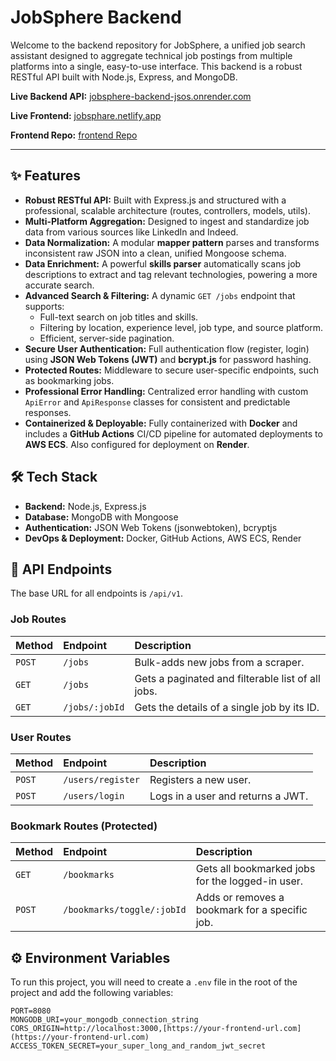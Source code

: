 


# JobSphere Backend

Welcome to the backend repository for JobSphere, a unified job search assistant designed to aggregate technical job postings from multiple platforms into a single, easy-to-use interface. This backend is a robust RESTful API built with Node.js, Express, and MongoDB.

**Live Backend API:** [jobsphere-backend-jsos.onrender.com](https://jobsphere-backend-jsos.onrender.com/api/v1/jobs)

**Live Frontend:** [jobsphare.netlify.app](https://jobsphare.netlify.app)

**Frontend Repo:** [frontend Repo](https://github.com/vinsin21/nextjs-job-portal)




---

## ✨ Features

- **Robust RESTful API:** Built with Express.js and structured with a professional, scalable architecture (routes, controllers, models, utils).
- **Multi-Platform Aggregation:** Designed to ingest and standardize job data from various sources like LinkedIn and Indeed.
- **Data Normalization:** A modular **mapper pattern** parses and transforms inconsistent raw JSON into a clean, unified Mongoose schema.
- **Data Enrichment:** A powerful **skills parser** automatically scans job descriptions to extract and tag relevant technologies, powering a more accurate search.
- **Advanced Search & Filtering:** A dynamic `GET /jobs` endpoint that supports:
    - Full-text search on job titles and skills.
    - Filtering by location, experience level, job type, and source platform.
    - Efficient, server-side pagination.
- **Secure User Authentication:** Full authentication flow (register, login) using **JSON Web Tokens (JWT)** and **bcrypt.js** for password hashing.
- **Protected Routes:** Middleware to secure user-specific endpoints, such as bookmarking jobs.
- **Professional Error Handling:** Centralized error handling with custom `ApiError` and `ApiResponse` classes for consistent and predictable responses.
- **Containerized & Deployable:** Fully containerized with **Docker** and includes a **GitHub Actions** CI/CD pipeline for automated deployments to **AWS ECS**. Also configured for deployment on **Render**.

## 🛠️ Tech Stack

-   **Backend:** Node.js, Express.js
-   **Database:** MongoDB with Mongoose
-   **Authentication:** JSON Web Tokens (jsonwebtoken), bcryptjs
-   **DevOps & Deployment:** Docker, GitHub Actions, AWS ECS, Render

## 🚀 API Endpoints

The base URL for all endpoints is `/api/v1`.

### Job Routes

| Method | Endpoint     | Description                                       |
| :----- | :----------- | :------------------------------------------------ |
| `POST` | `/jobs`      | Bulk-adds new jobs from a scraper.                |
| `GET`  | `/jobs`      | Gets a paginated and filterable list of all jobs. |
| `GET`  | `/jobs/:jobId` | Gets the details of a single job by its ID.       |

### User Routes

| Method | Endpoint          | Description                         |
| :----- | :---------------- | :---------------------------------- |
| `POST` | `/users/register` | Registers a new user.               |
| `POST` | `/users/login`    | Logs in a user and returns a JWT. |

### Bookmark Routes (Protected)

| Method | Endpoint                 | Description                                    |
| :----- | :----------------------- | :--------------------------------------------- |
| `GET`  | `/bookmarks`             | Gets all bookmarked jobs for the logged-in user. |
| `POST` | `/bookmarks/toggle/:jobId` | Adds or removes a bookmark for a specific job. |

## ⚙️ Environment Variables

To run this project, you will need to create a `.env` file in the root of the project and add the following variables:

```env
PORT=8080
MONGODB_URI=your_mongodb_connection_string
CORS_ORIGIN=http://localhost:3000,[https://your-frontend-url.com](https://your-frontend-url.com)
ACCESS_TOKEN_SECRET=your_super_long_and_random_jwt_secret
